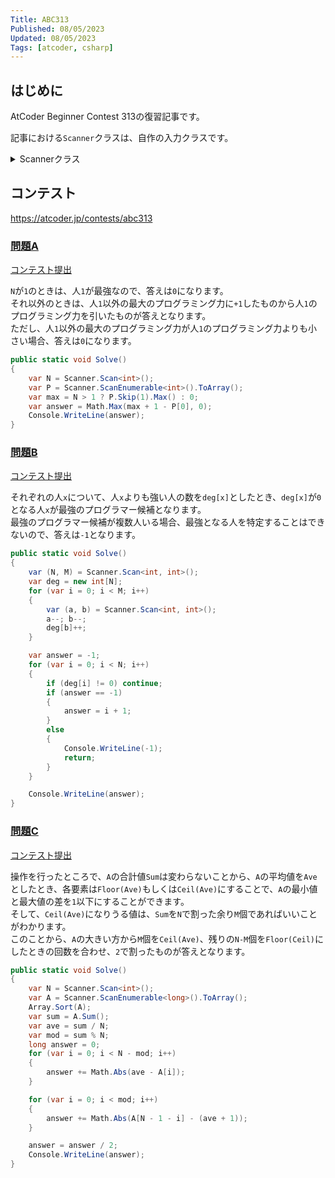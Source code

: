 ```yaml
---
Title: ABC313
Published: 08/05/2023
Updated: 08/05/2023
Tags: [atcoder, csharp]
---
```


## はじめに

AtCoder Beginner Contest 313の復習記事です。

記事における`Scanner`クラスは、自作の入力クラスです。

<details>
<summary>Scannerクラス</summary>

```csharp
public static class Scanner
{
    public static T Scan<T>() where T : IConvertible => Convert<T>(ScanStringArray()[0]);
    public static (T1, T2) Scan<T1, T2>() where T1 : IConvertible where T2 : IConvertible
    {
        var input = ScanStringArray();
        return (Convert<T1>(input[0]), Convert<T2>(input[1]));
    }
    public static (T1, T2, T3) Scan<T1, T2, T3>() where T1 : IConvertible where T2 : IConvertible where T3 : IConvertible
    {
        var input = ScanStringArray();
        return (Convert<T1>(input[0]), Convert<T2>(input[1]), Convert<T3>(input[2]));
    }
    public static (T1, T2, T3, T4) Scan<T1, T2, T3, T4>() where T1 : IConvertible where T2 : IConvertible where T3 : IConvertible where T4 : IConvertible
    {
        var input = ScanStringArray();
        return (Convert<T1>(input[0]), Convert<T2>(input[1]), Convert<T3>(input[2]), Convert<T4>(input[3]));
    }
    public static (T1, T2, T3, T4, T5) Scan<T1, T2, T3, T4, T5>() where T1 : IConvertible where T2 : IConvertible where T3 : IConvertible where T4 : IConvertible where T5 : IConvertible
    {
        var input = ScanStringArray();
        return (Convert<T1>(input[0]), Convert<T2>(input[1]), Convert<T3>(input[2]), Convert<T4>(input[3]), Convert<T5>(input[4]));
    }
    public static (T1, T2, T3, T4, T5, T6) Scan<T1, T2, T3, T4, T5, T6>() where T1 : IConvertible where T2 : IConvertible where T3 : IConvertible where T4 : IConvertible where T5 : IConvertible where T6 : IConvertible
    {
        var input = ScanStringArray();
        return (Convert<T1>(input[0]), Convert<T2>(input[1]), Convert<T3>(input[2]), Convert<T4>(input[3]), Convert<T5>(input[4]), Convert<T6>(input[5]));
    }
    public static IEnumerable<T> ScanEnumerable<T>() where T : IConvertible => ScanStringArray().Select(Convert<T>);
    private static string[] ScanStringArray()
    {
        var line = Console.ReadLine()?.Trim() ?? string.Empty;
        return string.IsNullOrEmpty(line) ? Array.Empty<string>() : line.Split(' ');
    }
    private static T Convert<T>(string value) where T : IConvertible => (T)System.Convert.ChangeType(value, typeof(T));
}
```

</details>

## コンテスト

<https://atcoder.jp/contests/abc313>

### [問題A](https://atcoder.jp/contests/abc313/tasks/abc313_a)

[コンテスト提出](https://atcoder.jp/contests/abc313/submissions/44256971)

`N`が`1`のときは、人`1`が最強なので、答えは`0`になります。  
それ以外のときは、人`1`以外の最大のプログラミング力に`+1`したものから人`1`のプログラミング力を引いたものが答えとなります。  
ただし、人`1`以外の最大のプログラミング力が人`1`のプログラミング力よりも小さい場合、答えは`0`になります。

```csharp
public static void Solve()
{
    var N = Scanner.Scan<int>();
    var P = Scanner.ScanEnumerable<int>().ToArray();
    var max = N > 1 ? P.Skip(1).Max() : 0;
    var answer = Math.Max(max + 1 - P[0], 0);
    Console.WriteLine(answer);
}
```

### [問題B](https://atcoder.jp/contests/abc313/tasks/abc313_b)

[コンテスト提出](https://atcoder.jp/contests/abc313/submissions/44268074)

それぞれの人`x`について、人`x`よりも強い人の数を`deg[x]`としたとき、`deg[x]`が`0`となる人`x`が最強のプログラマー候補となります。  
最強のプログラマー候補が複数人いる場合、最強となる人を特定することはできないので、答えは`-1`となります。

```csharp
public static void Solve()
{
    var (N, M) = Scanner.Scan<int, int>();
    var deg = new int[N];
    for (var i = 0; i < M; i++)
    {
        var (a, b) = Scanner.Scan<int, int>();
        a--; b--;
        deg[b]++;
    }

    var answer = -1;
    for (var i = 0; i < N; i++)
    {
        if (deg[i] != 0) continue;
        if (answer == -1)
        {
            answer = i + 1;
        }
        else
        {
            Console.WriteLine(-1);
            return;
        }
    }

    Console.WriteLine(answer);
}
```

### [問題C](https://atcoder.jp/contests/abc313/tasks/abc313_c)

[コンテスト提出](https://atcoder.jp/contests/abc313/submissions/44294553)

操作を行ったところで、`A`の合計値`Sum`は変わらないことから、`A`の平均値を`Ave`としたとき、各要素は`Floor(Ave)`もしくは`Ceil(Ave)`にすることで、`A`の最小値と最大値の差を`1`以下にすることができます。  
そして、`Ceil(Ave)`になりうる値は、`Sum`を`N`で割った余り`M`個であればいいことがわかります。  
このことから、`A`の大きい方から`M`個を`Ceil(Ave)`、残りの`N-M`個を`Floor(Ceil)`にしたときの回数を合わせ、`2`で割ったものが答えとなります。

```csharp
public static void Solve()
{
    var N = Scanner.Scan<int>();
    var A = Scanner.ScanEnumerable<long>().ToArray();
    Array.Sort(A);
    var sum = A.Sum();
    var ave = sum / N;
    var mod = sum % N;
    long answer = 0;
    for (var i = 0; i < N - mod; i++)
    {
        answer += Math.Abs(ave - A[i]);
    }

    for (var i = 0; i < mod; i++)
    {
        answer += Math.Abs(A[N - 1 - i] - (ave + 1));
    }

    answer = answer / 2;
    Console.WriteLine(answer);
}
```
